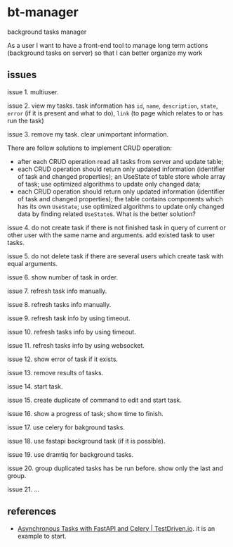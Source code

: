 # bt-manager
background tasks manager

As a user
I want to have a front-end tool to manage long term actions (background tasks on server)
so that I can better organize my work

## issues
issue 1. multiuser.

issue 2. view my tasks. task information has `id`, `name`, `description`, `state`, `error` (if it is present and what to do), `link` (to page which relates to or has run the task)

issue 3. remove my task. clear unimportant information.

There are follow solutions to implement CRUD operation:
- after each CRUD operation read all tasks from server and update table;
- each CRUD operation should return only updated information (identifier of task and changed properties); an UseState of table store whole array of task; use optimized algorithms to update only changed data;
- each CRUD operation should return only updated information (identifier of task and changed properties); the table contains components which has its own `UseState`; use optimized algorithms to update only changed data by finding related `UseState`s.
What is the better solution?

issue 4. do not create task if there is not finished task in query of current or other user with the same name and arguments. add existed task to user tasks.

issue 5. do not delete task if there are several users which create task with equal arguments.

issue 6. show number of task in order.

issue 7. refresh task info manually.

issue 8. refresh tasks info manually.

issue 9. refresh task info by using timeout.

issue 10. refresh tasks info by using timeout.

issue 11. refresh tasks info by using websocket.

issue 12. show error of task if it exists.

issue 13. remove results of tasks.

issue 14. start task.

issue 15. create duplicate of command to edit and start task.

issue 16. show a progress of task; show time to finish.

issue 17. use celery for bakground tasks.

issue 18. use fastapi background task (if it is possible).

issue 19. use dramtiq for background tasks.

issue 20. group duplicated tasks has be run before. show only the last and group.

issue 21. ...

## references
- [Asynchronous Tasks with FastAPI and Celery | TestDriven.io](https://testdriven.io/blog/fastapi-and-celery/). it is an example to start.

